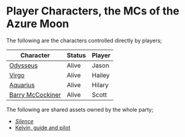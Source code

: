 # Player Characters, the MCs of the Azure Moon
The following are the characters controlled directly by players;

| Character | Status | Player |
| --------- | ------ | ------ |
| [Odysseus](Odysseus) | Alive | Jason
| [Virgo](Virgo) | Alive | Hailey |
| [Aquarius](Aquarius) | Alive | Hilary |
| [Barry McCockiner](BarryMccockiner) | Alive | Scott |

The following are shared assets owned by the whole party;
* [*Silence*](../Factions/Silence)
* [Kelvin, guide and pilot](Kelvin)